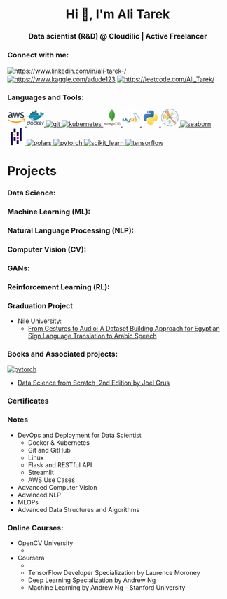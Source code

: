 <h1 align="center">Hi 👋, I'm Ali Tarek</h1>
<h3 align="center"> Data scientist (R&D) @ Cloudilic | Active Freelancer </h3>

<h3 align="left">Connect with me:</h3>
<p align="left">
<a href="https://www.linkedin.com/in/ali-tarek-/" target="blank"><img align="center" src="https://raw.githubusercontent.com/rahuldkjain/github-profile-readme-generator/master/src/images/icons/Social/linked-in-alt.svg" alt="https://www.linkedin.com/in/ali-tarek-/" height="30" width="40" /></a>
<a href="https://www.kaggle.com/adude123" target="blank"><img align="center" src="https://raw.githubusercontent.com/rahuldkjain/github-profile-readme-generator/master/src/images/icons/Social/kaggle.svg" alt="https://www.kaggle.com/adude123" height="30" width="40" /></a>
<a href="https://leetcode.com/Ali_Tarek/" target="blank"><img align="center" src="https://raw.githubusercontent.com/rahuldkjain/github-profile-readme-generator/master/src/images/icons/Social/leet-code.svg" alt="https://leetcode.com/Ali_Tarek/" height="30" width="40" /></a>
</p>

<h3 align="left">Languages and Tools:</h3>
<p align="left"> <a href="https://aws.amazon.com" target="_blank" rel="noreferrer"> <img src="https://raw.githubusercontent.com/devicons/devicon/master/icons/amazonwebservices/amazonwebservices-original-wordmark.svg" alt="aws" width="40" height="40"/> </a> <a href="https://www.docker.com/" target="_blank" rel="noreferrer"> <img src="https://raw.githubusercontent.com/devicons/devicon/master/icons/docker/docker-original-wordmark.svg" alt="docker" width="40" height="40"/> </a> <a href="https://git-scm.com/" target="_blank" rel="noreferrer"> <img src="https://www.vectorlogo.zone/logos/git-scm/git-scm-icon.svg" alt="git" width="40" height="40"/> </a> <a href="https://kubernetes.io" target="_blank" rel="noreferrer"> <img src="https://www.vectorlogo.zone/logos/kubernetes/kubernetes-icon.svg" alt="kubernetes" width="40" height="40"/> </a> <a href="https://www.mongodb.com/" target="_blank" rel="noreferrer"> <img src="https://raw.githubusercontent.com/devicons/devicon/master/icons/mongodb/mongodb-original-wordmark.svg" alt="mongodb" width="40" height="40"/> </a> <a href="https://www.mysql.com/" target="_blank" rel="noreferrer"> <img src="https://raw.githubusercontent.com/devicons/devicon/master/icons/mysql/mysql-original-wordmark.svg" alt="mysql" width="40" height="40"/> </a> <a href="https://www.python.org" target="_blank" rel="noreferrer"> <img src="https://raw.githubusercontent.com/devicons/devicon/master/icons/python/python-original.svg" alt="python" width="40" height="40"/> </a> <a href="https://matplotlib.org/" target="_blank" rel="noreferrer"> <img src="https://github.com/devicons/devicon/blob/master/icons/matplotlib/matplotlib-original.svg" alt="matplotlib" width="40" height="40"/> </a> <a href="https://seaborn.pydata.org/" target="_blank" rel="noreferrer"> <img src="https://seaborn.pydata.org/_images/logo-mark-lightbg.svg" alt="seaborn" width="40" height="40"/> </a> <a href="https://pandas.pydata.org/" target="_blank" rel="noreferrer"> <img src="https://raw.githubusercontent.com/devicons/devicon/2ae2a900d2f041da66e950e4d48052658d850630/icons/pandas/pandas-original.svg" alt="pandas" width="40" height="40"/> </a>
<a href="https://pola.rs/" target="_blank" rel="noreferrer"> <img src="https://th.bing.com/th/id/OIP.0twOur40xtMafTYsxM1OpQHaDa?w=500&h=230&rs=1&pid=ImgDetMain" alt="polars" width="40" height="40"/> </a>
<a href="https://pytorch.org/" target="_blank" rel="noreferrer"> <img src="https://www.vectorlogo.zone/logos/pytorch/pytorch-icon.svg" alt="pytorch" width="40" height="40"/> </a> <a href="https://scikit-learn.org/" target="_blank" rel="noreferrer"> <img src="https://upload.wikimedia.org/wikipedia/commons/0/05/Scikit_learn_logo_small.svg" alt="scikit_learn" width="40" height="40"/> </a> <a href="https://www.tensorflow.org" target="_blank" rel="noreferrer"> <img src="https://www.vectorlogo.zone/logos/tensorflow/tensorflow-icon.svg" alt="tensorflow" width="40" height="40"/> </a> </p>

# Projects
### Data Science:

### Machine Learning (ML):

### Natural Language Processing (NLP):

### Computer Vision (CV):

### GANs:

### Reinforcement Learning (RL):

### Graduation Project
- Nile University:
  - [From Gestures to Audio: A Dataset Building Approach for Egyptian Sign Language Translation to Arabic Speech](https://ieeexplore.ieee.org/document/10217562)

### Books and Associated projects:
<a href="https://www.oreilly.com/library/view/data-science-from/9781492041122/" target="_blank" rel="noreferrer"> <img src="https://learning.oreilly.com/library/cover/9781492041122/250w/" alt="pytorch" width="40" height="100"/>
- [Data Science from Scratch, 2nd Edition by Joel Grus](https://www.oreilly.com/library/view/data-science-from/9781492041122/)

### Certificates

### Notes
- DevOps and Deployment for Data Scientist
  - Docker & Kubernetes
  - Git and GitHub
  - Linux
  - Flask and RESTful API
  - Streamlit
  - AWS Use Cases
- Advanced Computer Vision
- Advanced NLP
- MLOPs
- Advanced Data Structures and Algorithms

### Online Courses:
- OpenCV University
  - []()
- Coursera
  - []()
  - TensorFlow Developer Specialization by Laurence Moroney
  - Deep Learning Specialization by Andrew Ng
  - Machine Learning by Andrew Ng – Stanford University

